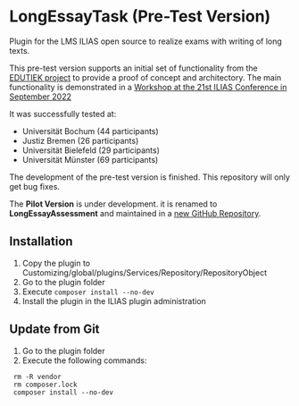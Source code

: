 # LongEssayTask (Pre-Test Version)
Plugin for the LMS ILIAS open source to realize exams with writing of long texts.

This pre-test version supports an initial set of functionality from the [EDUTIEK project](https://www.edutiek.de)
to provide a proof of concept and architectory. The main functionality is demonstrated in a [Workshop at the 21st ILIAS Conference in September 2022](https://youtu.be/Cn0gJOyj3bM)

It was successfully tested at:
* Universität Bochum (44 participants)
* Justiz Bremen (26 participants)
* Universität Bielefeld (29 participants)
* Universität Münster (69 participants)

The  development of the pre-test version is finished. This repository will only get bug fixes.

The **Pilot Version** is under development. it is renamed to **LongEssayAssessment** and maintained in a [new GitHub Repository](https://github.com/EDUTIEK/LongEssayAssessment). 



## Installation

1. Copy the plugin to Customizing/global/plugins/Services/Repository/RepositoryObject
2. Go to the plugin folder
3. Execute ````composer install --no-dev````
4. Install the plugin in the ILIAS plugin administration

## Update from Git

1. Go to the plugin folder
2. Execute the following commands:
````
 rm -R vendor
 rm composer.lock
 composer install --no-dev
````

